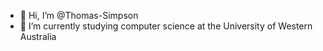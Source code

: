 - 👋 Hi, I’m @Thomas-Simpson
- 🌱 I’m currently studying computer science at the University of Western Australia
